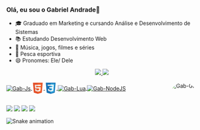 ### Olá, eu sou o Gabriel Andrade👋

- 🎓 Graduado em Marketing e cursando Análise e Desenvolvimento de Sistemas
- 📚 Estudando Desenvolvimento Web
- 💙 Música, jogos, filmes e séries
- 🎣 Pesca esportiva
- 😄 Pronomes: Ele/ Dele

<div align="center">
<a href="https://linkedin.com/in/gabriel-andradev">
<img height="170em" width= "auto" src="https://github-readme-stats.vercel.app/api?username=gabriel-andradev&show_icons=true&theme=dracula&include_all_commits=true&count_private=true"/>
<img height="170em" width= "auto" src="https://github-readme-stats.vercel.app/api/top-langs/?username=gabriel-andradev&layout=compact&langs_count=7&theme=dracula"/>
</div>
<div style="display: inline_block"><br>
  <img align="center" alt="Gab-Js" height="30" width="auto" src="https://cdn.jsdelivr.net/gh/devicons/devicon/icons/javascript/javascript-original.svg">
  <img align="center" alt="Gab-HTML" height="30" width="auto" src="https://raw.githubusercontent.com/devicons/devicon/master/icons/html5/html5-original.svg">
  <img align="center" alt="Gab-CSS" height="30" width="auto" src="https://raw.githubusercontent.com/devicons/devicon/master/icons/css3/css3-original.svg">
  <img align="center" alt="Gab-Lua" height="30" width="auto" src="https://cdn.jsdelivr.net/gh/devicons/devicon/icons/lua/lua-original.svg">
  <img align="center" alt="Gab-NodeJS" height="30" width="auto" src="https://cdn.jsdelivr.net/gh/devicons/devicon/icons/nodejs/nodejs-original.svg">
  <img align="right" alt="Gab-GIF" height="150" style="border-radius:50px;" src="https://media0.giphy.com/media/iIGT8Y1rOYhBpdHh1C/200.webp?cid=ecf05e474bko556jfworqa5u4iyoyz3ci85kp3r08uyhszaa&rid=200.webp&ct=s">
</div>
  
  ##

  <div> 

  <a href="https://instagram.com/gbrl.andrade" target="_blank"><img src="https://img.shields.io/badge/-Instagram-%23E4405F?style=for-the-badge&logo=instagram&logoColor=white" target="_blank"></a>
 	<a href="https://www.twitch.tv/gueibruiel" target="_blank"><img src="https://img.shields.io/badge/Twitch-9146FF?style=for-the-badge&logo=twitch&logoColor=white" target="_blank"></a>
  <a href = "mailto:gandrade.dev@gmail.com"><img src="https://img.shields.io/badge/-Gmail-%23333?style=for-the-badge&logo=gmail&logoColor=white" target="_blank"></a>
  <a href="https://www.linkedin.com/in/gabriel-andradev" target="_blank"><img src="https://img.shields.io/badge/-LinkedIn-%230077B5?style=for-the-badge&logo=linkedin&logoColor=white" target="_blank"></a> 
 
  ![Snake animation](https://github.com/gabriel-andradev/gabriel-andradev/blob/output/github-contribution-grid-snake.svg)
 
</div>
